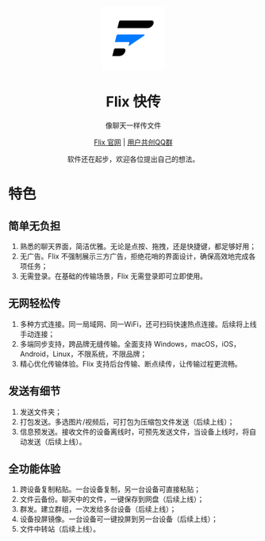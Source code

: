 <div align="center">
  
<img src="../res/pic/logo/256.png" alt="Flix Logo" width="128">

<h1>
    Flix 快传
</h1>

像聊天一样传文件

[Flix 官网](https://flix.center/) | [用户共创QQ群](https://qm.qq.com/q/5a5CpMmgZq)

软件还在起步，欢迎各位提出自己的想法。

</div>

<!--这里放宣传材料-->

# 特色

## 简单无负担
1. 熟悉的聊天界面，简洁优雅。无论是点按、拖拽，还是快捷键，都足够好用；
2. 无广告。Flix 不强制展示三方广告，拒绝花哨的界面设计，确保高效地完成各项任务；
3. 无需登录。在基础的传输场景，Flix 无需登录即可立即使用。

## 无网轻松传
1. 多种方式连接。同一局域网、同一WiFi，还可扫码快速热点连接。后续将上线手动连接；
2. 多端同步支持，跨品牌无缝传输。全面支持 Windows，macOS，iOS，Android，Linux，不限系统，不限品牌；
3. 精心优化传输体验。Flix 支持后台传输、断点续传，让传输过程更流畅。

## 发送有细节
1. 发送文件夹；
2. 打包发送。多选图片/视频后，可打包为压缩包文件发送（后续上线）；
3. 信息预发送。接收文件的设备离线时，可预先发送文件，当设备上线时，将自动发送（后续上线）。

## 全功能体验
1. 跨设备复制粘贴。一台设备复制，另一台设备可直接粘贴；
2. 文件云备份。聊天中的文件，一键保存到网盘（后续上线）；
3. 群发。建立群组，一次发给多台设备（后续上线）；
4. 设备投屏镜像。一台设备可一键投屏到另一台设备（后续上线）；
5. 文件中转站（后续上线）。
